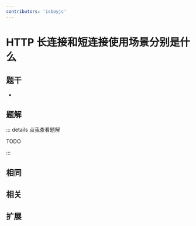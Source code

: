 ```yaml
---
contributors: 'isboyjc'
---
```


# HTTP 长连接和短连接使用场景分别是什么


## 题干

- 



## 题解

::: details 点我查看题解

  TODO

:::



## 相同


## 相关


## 扩展

